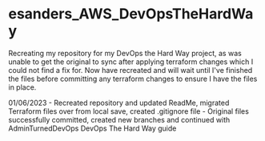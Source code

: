 # esanders_AWS_DevOpsTheHardWay
Recreating my repository for my DevOps the Hard Way project, as was unable to get the original to sync after applying terraform changes which I could not find a fix for. Now have recreated and will wait until I've finished the files before committing any terraform changes to ensure I have the files in place.

01/06/2023 - Recreated repository and updated ReadMe, migrated Terraform files over from local save, created .gitignore file
           - Original files successfully committed, created new branches and continued with AdminTurnedDevOps DevOps The Hard Way guide        
